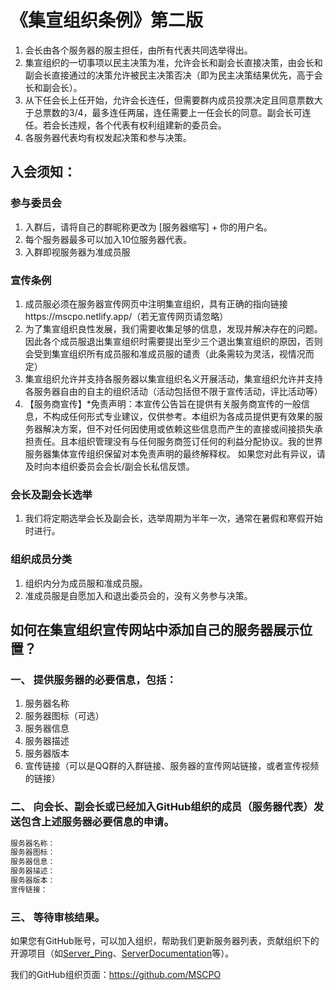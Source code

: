 # 《集宣组织条例》第二版

1. 会长由各个服务器的服主担任，由所有代表共同选举得出。
2. 集宣组织的一切事项以民主决策为准，允许会长和副会长直接决策，由会长和副会长直接通过的决策允许被民主决策否决（即为民主决策结果优先，高于会长和副会长）。
3. 从下任会长上任开始，允许会长连任，但需要群内成员投票决定且同意票数大于总票数的3/4，最多连任两届，连任需要上一任会长的同意。副会长可连任。若会长违规，各个代表有权利组建新的委员会。
4. 各服务器代表均有权发起决策和参与决策。

## 入会须知：

### 参与委员会

1. 入群后，请将自己的群昵称更改为 [服务器缩写] + 你的用户名。
2. 每个服务器最多可以加入10位服务器代表。
3. 入群即视服务器为准成员服

### 宣传条例

1. 成员服必须在服务器宣传网页中注明集宣组织，具有正确的指向链接https://mscpo.netlify.app/（若无宣传网页请忽略）
2. 为了集宣组织良性发展，我们需要收集足够的信息，发现并解决存在的问题。因此各个成员服退出集宣组织时需要提出至少三个退出集宣组织的原因，否则会受到集宣组织所有成员服和准成员服的谴责（此条需较为灵活，视情况而定）
3. 集宣组织允许并支持各服务器以集宣组织名义开展活动，集宣组织允许并支持各服务器自由的自主的组织活动（活动包括但不限于宣传活动，评比活动等）
4. 【服务商宣传】*免责声明：本宣传公告旨在提供有关服务商宣传的一般信息，不构成任何形式专业建议，仅供参考。本组织为各成员提供更有效果的服务器解决方案，但不对任何因使用或依赖这些信息而产生的直接或间接损失承担责任。且本组织管理没有与任何服务商签订任何的利益分配协议。我的世界服务器集体宣传组织保留对本免责声明的最终解释权。
如果您对此有异议，请及时向本组织委员会会长/副会长私信反馈。


### 会长及副会长选举

1. 我们将定期选举会长及副会长，选举周期为半年一次，通常在暑假和寒假开始时进行。

### 组织成员分类

1. 组织内分为成员服和准成员服。
2. 准成员服是自愿加入和退出委员会的，没有义务参与决策。

## 如何在集宣组织宣传网站中添加自己的服务器展示位置？

### 一、 提供服务器的必要信息，包括：

  1. 服务器名称
  2. 服务器图标（可选）
  3. 服务器信息
  4. 服务器描述
  5. 服务器版本
  6. 宣传链接（可以是QQ群的入群链接、服务器的宣传网站链接，或者宣传视频的链接）

### 二、 向会长、副会长或已经加入GitHub组织的成员（服务器代表）发送包含上述服务器必要信息的申请。

``` txt
服务器名称：
服务器图标：
服务器信息：
服务器描述：
服务器版本：
宣传链接：
```

### 三、 等待审核结果。

  如果您有GitHub账号，可以加入组织，帮助我们更新服务器列表，贡献组织下的开源项目（如[Server_Ping](https://github.com/MSCPO/Server_Ping)、[ServerDocumentation](https://github.com/MSCPO/ServerDocumentation)等）。

我们的GitHub组织页面：https://github.com/MSCPO
